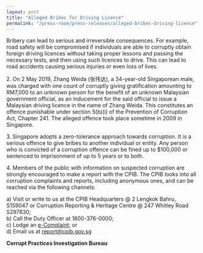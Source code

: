 ```yaml
---
layout: post
title: "Alleged Bribes for Driving Licence"
permalink: "/press-room/press-releases/alleged-bribes-driving-licence"
---
```

Bribery can lead to serious and irreversible consequences. For example, road safety will be compromised if individuals are able to corruptly obtain foreign driving licences without taking proper lessons and passing the necessary tests, and then using such licences to drive. This can lead to road accidents causing serious injuries or even loss of lives.

2\.       On 2 May 2019, Zhang Weida (张伟达), a 34-year-old Singaporean male, was charged with one count of corruptly giving gratification amounting to RM7,000 to an unknown person for the benefit of an unknown Malaysian government official, as an inducement for the said official to issue a Malaysian driving licence in the name of Zhang Weida. This constitutes an offence punishable under section 5(b)(i) of the Prevention of Corruption Act, Chapter 241. The alleged offence took place sometime in 2009 in Singapore.

3\.        Singapore adopts a zero-tolerance approach towards corruption. It is a serious offence to give bribes to another individual or entity. Any person who is convicted of a corruption offence can be fined up to $100,000 or sentenced to imprisonment of up to 5 years or to both.

4\.        Members of the public with information on suspected corruption are strongly encouraged to make a report with the CPIB. The CPIB looks into all corruption complaints and reports, including anonymous ones, and can be reached via the following channels:

a) Visit or write to us at the CPIB Headquarters @ 2 Lengkok Bahru, S159047 or Corruption Reporting & Heritage Centre @ 247 Whitley Road S297830;<br />
b) Call the Duty Officer at 1800-376-0000;<br />
c) Lodge an [e-Complaint](/e-services/e-complaint-for-corrupt-conduct); or<br>
d) Email us at <a class="spamspan" href="mailto:report@cpib.gov.sg">report@cpib.gov.sg</a>

**Corrupt Practices Investigation Bureau**

